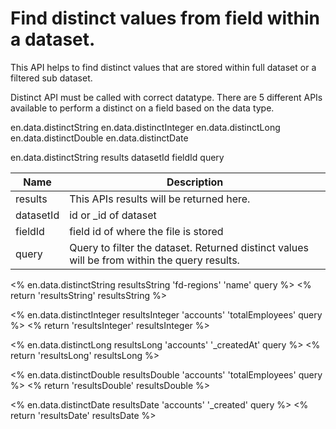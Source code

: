 # Find distinct values from field within a dataset.


This API helps to find distinct values that are stored within full dataset or a filtered sub dataset.

Distinct API must be called with correct datatype.
There are 5 different APIs available to perform a distinct on a field based on the data type.

en.data.distinctString
en.data.distinctInteger
en.data.distinctLong
en.data.distinctDouble
en.data.distinctDate

en.data.distinctString results datasetId fieldId query


Name        | Description
------------|-------------
results     | This APIs results will be returned here.
datasetId   | id or _id of dataset 
fieldId     | field id of where the file is stored
query       | Query to filter the dataset. Returned distinct values will be from within the query results.


<% en.data.distinctString resultsString 'fd-regions' 'name' query %>
<% return 'resultsString' resultsString %>

<% en.data.distinctInteger resultsInteger 'accounts' 'totalEmployees' query %>
<% return 'resultsInteger' resultsInteger %>

<% en.data.distinctLong resultsLong 'accounts' '_createdAt' query %>
<% return 'resultsLong' resultsLong %>

<% en.data.distinctDouble resultsDouble 'accounts' 'totalEmployees' query %>
<% return 'resultsDouble' resultsDouble %>

<% en.data.distinctDate resultsDate 'accounts' '_created' query %>
<% return 'resultsDate' resultsDate %>
